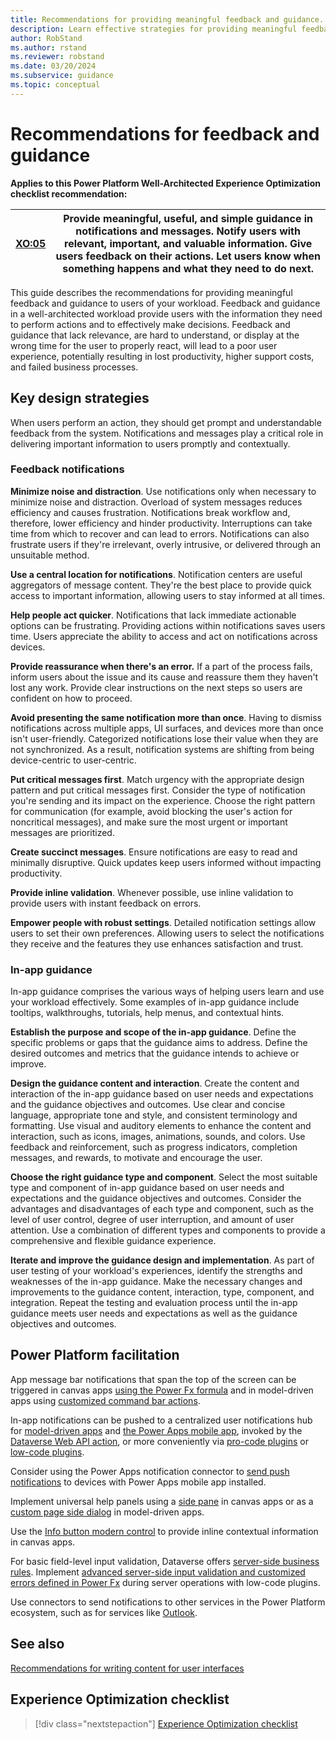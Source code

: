 ```yaml
---
title: Recommendations for providing meaningful feedback and guidance. 
description: Learn effective strategies for providing meaningful feedback and guidance to users, enhancing user experience and optimizing workload performance.
author: RobStand
ms.author: rstand
ms.reviewer: robstand
ms.date: 03/20/2024
ms.subservice: guidance
ms.topic: conceptual
---
```


# Recommendations for feedback and guidance

**Applies to this Power Platform Well-Architected Experience Optimization checklist recommendation:**

|[XO:05](checklist.md)| **Provide meaningful, useful, and simple guidance in notifications and messages. Notify users with relevant, important, and valuable information. Give users feedback on their actions. Let users know when something happens and what they need to do next.** |
|---|---|

This guide describes the recommendations for providing meaningful feedback and guidance to users of your workload. Feedback and guidance in a well-architected workload provide users with the information they need to perform actions and to effectively make decisions. Feedback and guidance that lack relevance, are hard to understand, or display at the wrong time for the user to properly react, will lead to a poor user experience, potentially resulting in lost productivity, higher support costs, and failed business processes.

## Key design strategies

When users perform an action, they should get prompt and understandable feedback from the system. Notifications and messages play a critical role in delivering important information to users promptly and contextually.

### Feedback notifications

**Minimize noise and distraction**. Use notifications only when necessary to minimize noise and distraction. Overload of system messages reduces efficiency and causes frustration. Notifications break workflow and, therefore, lower efficiency and hinder productivity. Interruptions can take time from which to recover and can lead to errors. Notifications can also frustrate users if they're irrelevant, overly intrusive, or delivered through an unsuitable method.

**Use a central location for notifications**. Notification centers are useful aggregators of message content. They're the best place to provide quick access to important information, allowing users to stay informed at all times.

**Help people act quicker**. Notifications that lack immediate actionable options can be frustrating. Providing actions within notifications saves users time. Users appreciate the ability to access and act on notifications across devices.

**Provide reassurance when there's an error.** If a part of the process fails, inform users about the issue and its cause and reassure them they haven't lost any work. Provide clear instructions on the next steps so users are confident on how to proceed.

**Avoid presenting the same notification more than once**. Having to dismiss notifications across multiple apps, UI surfaces, and devices more than once isn't user-friendly. Categorized notifications lose their value when they are not synchronized. As a result, notification systems are shifting from being device-centric to user-centric.

**Put critical messages first**. Match urgency with the appropriate design pattern and put critical messages first. Consider the type of notification you're sending and its impact on the experience. Choose the right pattern for communication (for example, avoid blocking the user's action for noncritical messages), and make sure the most urgent or important messages are prioritized.

**Create succinct messages**. Ensure notifications are easy to read and minimally disruptive. Quick updates keep users informed without impacting productivity.

**Provide inline validation**. Whenever possible, use inline validation to provide users with instant feedback on errors.

**Empower people with robust settings**. Detailed notification settings allow users to set their own preferences. Allowing users to select the notifications they receive and the features they use enhances satisfaction and trust.

### In-app guidance

In-app guidance comprises the various ways of helping users learn and use your workload effectively. Some examples of in-app guidance include tooltips, walkthroughs, tutorials, help menus, and contextual hints.

**Establish the purpose and scope of the in-app guidance**. Define the specific problems or gaps that the guidance aims to address. Define the desired outcomes and metrics that the guidance intends to achieve or improve.

**Design the guidance content and interaction**. Create the content and interaction of the in-app guidance based on user needs and expectations and the guidance objectives and outcomes. Use clear and concise language, appropriate tone and style, and consistent terminology and formatting. Use visual and auditory elements to enhance the content and interaction, such as icons, images, animations, sounds, and colors. Use feedback and reinforcement, such as progress indicators, completion messages, and rewards, to motivate and encourage the user.

**Choose the right guidance type and component**. Select the most suitable type and component of in-app guidance based on user needs and expectations and the guidance objectives and outcomes. Consider the advantages and disadvantages of each type and component, such as the level of user control, degree of user interruption, and amount of user attention. Use a combination of different types and components to provide a comprehensive and flexible guidance experience.

**Iterate and improve the guidance design and implementation**. As part of user testing of your workload's experiences, identify the strengths and weaknesses of the in-app guidance. Make the necessary changes and improvements to the guidance content, interaction, type, component, and integration. Repeat the testing and evaluation process until the in-app guidance meets user needs and expectations as well as the guidance objectives and outcomes.

## Power Platform facilitation

App message bar notifications that span the top of the screen can be triggered in canvas apps [using the Power Fx formula](/power-platform/power-fx/reference/function-showerror) and in model-driven apps using [customized command bar actions](/power-apps/maker/model-driven-apps/commanding-use-powerfx).

In-app notifications can be pushed to a centralized user notifications hub for [model-driven apps](/power-apps/user/notifications) and [the Power Apps mobile app](/power-apps/mobile/mobile-notifications), invoked by the [Dataverse Web API action](/power-apps/developer/data-platform/webapi/reference/sendappnotification), or more conveniently via [pro-code plugins](/power-apps/developer/model-driven-apps/clientapi/send-in-app-notifications?tabs=clientapi) or [low-code plugins](/power-apps/maker/data-platform/lowcode-plug-ins-examples#send-in-app-notifications-based-on-an-instant-action).

Consider using the Power Apps notification connector to [send push notifications](/power-apps/maker/canvas-apps/add-notifications) to devices with Power Apps mobile app installed.

Implement universal help panels using a [side pane](/power-platform/guidance/creator-kit/panel) in canvas apps or as a [custom page side dialog](/power-apps/developer/model-driven-apps/clientapi/navigate-to-custom-page-examples#open-as-a-side-dialog) in model-driven apps.

Use the [Info button modern control](/power-apps/maker/canvas-apps/controls/modern-controls/modern-control-info-button) to provide inline contextual information in canvas apps.

For basic field-level input validation, Dataverse offers [server-side business rules](/power-apps/maker/data-platform/data-platform-create-business-rule). Implement [advanced server-side input validation and customized errors defined in Power Fx](/power-apps/maker/data-platform/lowcode-plug-ins-examples#input-validation-and-custom-errors) during server operations with low-code plugins.

Use connectors to send notifications to other services in the Power Platform ecosystem, such as for services like [Outlook](/power-apps/teams/add-app-notifications).

## See also

[Recommendations for writing content for user interfaces](user-interface-content.md)

## Experience Optimization checklist

> [!div class="nextstepaction"]
> [Experience Optimization checklist](checklist.md)
